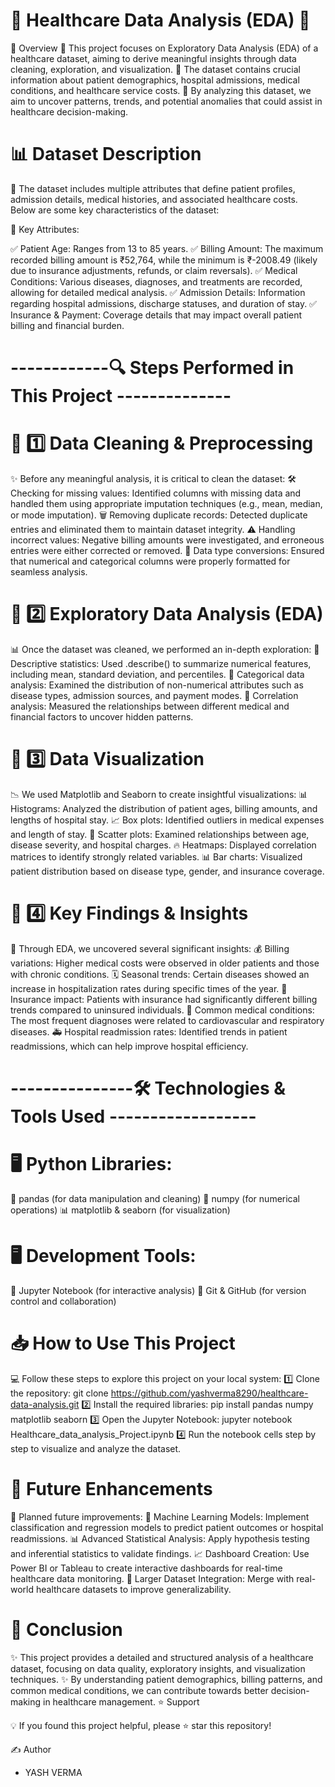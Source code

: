# 🚀 Healthcare Data Analysis (EDA) 🏥

📌 Overview
🔹 This project focuses on Exploratory Data Analysis (EDA) of a healthcare dataset, aiming to derive meaningful insights through data cleaning, exploration, and visualization.
🔹 The dataset contains crucial information about patient demographics, hospital admissions, medical conditions, and healthcare service costs.
🔹 By analyzing this dataset, we aim to uncover patterns, trends, and potential anomalies that could assist in healthcare decision-making.

# 📊 Dataset Description
📝 The dataset includes multiple attributes that define patient profiles, admission details, medical histories, and associated healthcare costs. Below are some key characteristics of the dataset:

📌 Key Attributes:

✅ Patient Age: Ranges from 13 to 85 years.
✅ Billing Amount: The maximum recorded billing amount is ₹52,764, while the minimum is ₹-2008.49 (likely due to insurance adjustments, refunds, or claim reversals).
✅ Medical Conditions: Various diseases, diagnoses, and treatments are recorded, allowing for detailed medical analysis.
✅ Admission Details: Information regarding hospital admissions, discharge statuses, and duration of stay.
✅ Insurance & Payment: Coverage details that may impact overall patient billing and financial burden.


# ------------🔍 Steps Performed in This Project --------------


# 📌 1️⃣ Data Cleaning & Preprocessing

✨ Before any meaningful analysis, it is critical to clean the dataset:
🛠 Checking for missing values: Identified columns with missing data and handled them using appropriate imputation techniques (e.g., mean, median, or mode imputation).
🗑 Removing duplicate records: Detected duplicate entries and eliminated them to maintain dataset integrity.
⚠ Handling incorrect values: Negative billing amounts were investigated, and erroneous entries were either corrected or removed.
🔄 Data type conversions: Ensured that numerical and categorical columns were properly formatted for seamless analysis.



# 📌 2️⃣ Exploratory Data Analysis (EDA)

📊 Once the dataset was cleaned, we performed an in-depth exploration:
📌 Descriptive statistics: Used .describe() to summarize numerical features, including mean, standard deviation, and percentiles.
📌 Categorical data analysis: Examined the distribution of non-numerical attributes such as disease types, admission sources, and payment modes.
📌 Correlation analysis: Measured the relationships between different medical and financial factors to uncover hidden patterns.



# 📌 3️⃣ Data Visualization

📉 We used Matplotlib and Seaborn to create insightful visualizations:
📊 Histograms: Analyzed the distribution of patient ages, billing amounts, and lengths of hospital stay.
📈 Box plots: Identified outliers in medical expenses and length of stay.
📌 Scatter plots: Examined relationships between age, disease severity, and hospital charges.
🔥 Heatmaps: Displayed correlation matrices to identify strongly related variables.
📊 Bar charts: Visualized patient distribution based on disease type, gender, and insurance coverage.



# 📌 4️⃣ Key Findings & Insights

🔎 Through EDA, we uncovered several significant insights:
💰 Billing variations: Higher medical costs were observed in older patients and those with chronic conditions.
🗓 Seasonal trends: Certain diseases showed an increase in hospitalization rates during specific times of the year.
📜 Insurance impact: Patients with insurance had significantly different billing trends compared to uninsured individuals.
💉 Common medical conditions: The most frequent diagnoses were related to cardiovascular and respiratory diseases.
🚑 Hospital readmission rates: Identified trends in patient readmissions, which can help improve hospital efficiency.

# ---------------🛠 Technologies & Tools Used ------------------ 

# 🖥 Python Libraries:

🐼 pandas (for data manipulation and cleaning)
🔢 numpy (for numerical operations)
📊 matplotlib & seaborn (for visualization)


# 🖥 Development Tools:
📝 Jupyter Notebook (for interactive analysis)
🔗 Git & GitHub (for version control and collaboration)


# 📥 How to Use This Project

💻 Follow these steps to explore this project on your local system:
1️⃣ Clone the repository: git clone https://github.com/yashverma8290/healthcare-data-analysis.git
2️⃣ Install the required libraries: pip install pandas numpy matplotlib seaborn
3️⃣ Open the Jupyter Notebook: jupyter notebook Healthcare_data_analysis_Project.ipynb
4️⃣ Run the notebook cells step by step to visualize and analyze the dataset.



# 🚀 Future Enhancements

🔮 Planned future improvements:
🤖 Machine Learning Models: Implement classification and regression models to predict patient outcomes or hospital readmissions.
📊 Advanced Statistical Analysis: Apply hypothesis testing and inferential statistics to validate findings.
📈 Dashboard Creation: Use Power BI or Tableau to create interactive dashboards for real-time healthcare data monitoring.
📂 Larger Dataset Integration: Merge with real-world healthcare datasets to improve generalizability.

# 🏁 Conclusion

✨ This project provides a detailed and structured analysis of a healthcare dataset, focusing on data quality, exploratory insights, and visualization techniques.
✨ By understanding patient demographics, billing patterns, and common medical conditions, we can contribute towards better decision-making in healthcare management.
⭐ Support

💡 If you found this project helpful, please ⭐ star this repository!

✍ Author
- YASH VERMA
